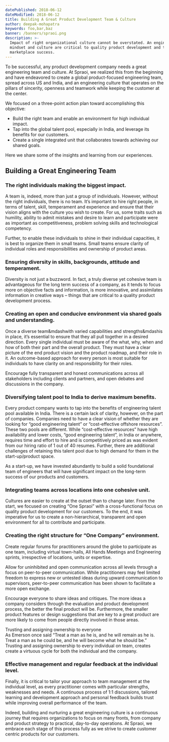 ```yaml
---
datePublished: 2018-06-12
dateModified: 2018-06-12
title: Building A Great Product Development Team & Culture
author: deepak-mohapatra
keywords: foo,bar,baz
banner: /banners/spraoi.png
description: >-
  Impact of right organizational culture cannot be overstated. An engineering
  mindset and culture are critical to quality product development and to
  marketplace success.
---
```


To be successful, any product development company needs a great engineering team
and culture. At Spraoi, we realized this from the beginning and have endeavored
to create a global product-focused engineering team, spread across US and India,
and an engineering culture that operates on the pillars of sincerity, openness
and teamwork while keeping the customer at the center.

We focused on a three-point action plan toward accomplishing this objective:

- Build the right team and enable an environment for high individual impact.
- Tap into the global talent pool, especially in India, and leverage its
  benefits for our customers.
- Create a single integrated unit that collaborates towards achieving our shared
  goals.

Here we share some of the insights and learning from our experiences.

## Building a Great Engineering Team

### The right individuals making the biggest impact.

A team is, indeed, more than just a group of individuals. However, without the
right individuals, there is no team. It’s important to hire right people, in
terms of talent, skill, temperament and experience and ensure that their vision
aligns with the culture you wish to create. For us, some traits such as
humility, ability to admit mistakes and desire to learn and participate were as
important as competitiveness, problem solving skills and technological
competency.

Further, to enable these individuals to shine in their individual capacities, it
is best to organize them in small teams. Small teams ensure clarity of
individual roles and responsibilities and ownership of product areas.

### Ensuring diversity in skills, backgrounds, attitude and temperament.

Diversity is not just a buzzword. In fact, a truly diverse yet cohesive team is
advantageous for the long term success of a company, as it tends to focus more
on objective facts and information, is more innovative, and assimilates
information in creative ways – things that are critical to a quality product
development process.

### Creating an open and conducive environment via shared goals and understanding.

Once a diverse team&mdashwith varied capabilities and strengths&mdashis in
place, it’s essential to ensure that they all pull together in a desired
direction. Every single individual must be aware of the what, why, when and how
of both their part and the overall product. They must have a clear picture of
the end product vision and the product roadmap, and their role in it. An
outcome-based approach for every person is most suitable for individuals to have
clarity on and responsibility for their roles.

Encourage fully transparent and honest communications across all stakeholders
including clients and partners, and open debates and discussions in the company.

### Diversifying talent pool to India to derive maximum benefits.

Every product company wants to tap into the benefits of engineering talent pool
available in India. There is a certain lack of clarity, however, on the part of
companies. Companies need to have a clear vision of whether they are looking for
“good engineering talent” or “cost-effective offshore resources”. These two
pools are different. While “cost-effective resources” have high availability and
lower costs, “good engineering talent”, in India or anywhere, requires time and
effort to hire and is competitively priced as was evident from our hiring ratio
of 1 out of 40 resumes. Further, there are additional challenges of retaining
this talent pool due to high demand for them in the start-up/product space.

As a start-up, we have invested abundantly to build a solid foundational team of
engineers that will have significant impact on the long-term success of our
products and customers.

### Integrating teams across locations into one cohesive unit.

Cultures are easier to create at the outset than to change later. From the
start, we focused on creating “One Spraoi” with a cross-functional focus on
quality product development for our customers. To the end, it was imperative for
us to create a non-hierarchical, transparent and open environment for all to
contribute and participate.

### Creating the right structure for “One Company” environment.

Create regular forums for practitioners around the globe to participate as one
team, including virtual town-halls, All Hands Meetings and Engineering sprints,
irrespective of locations, units or expertise.

Allow for uninhibited and open communication across all levels through a focus
on peer-to-peer communication. While practitioners may feel limited freedom to
express new or untested ideas during upward communication to supervisors,
peer-to-peer communication has been shown to facilitate a more open exchange.

Encourage everyone to share ideas and critiques. The more ideas a company
considers through the evaluation and product development process, the better the
final product will be. Furthermore, the smaller product features or design
suggestions that are key to a great product are more likely to come from people
directly involved in those areas.

<span class="underline">Trusting and assigning ownership to everyone</span>
<br />As Emerson once said “Treat a man as he is, and he will remain as he is.
Treat a man as he could be, and he will become what he should be.” Trusting and
assigning ownership to every individual on team, creates create a virtuous cycle
for both the individual and the company.

### Effective management and regular feedback at the individual level.

Finally, it is critical to tailor your approach to team management at the
individual level, as every practitioner comes with particular strengths,
weaknesses and needs. A continuous process of 1:1 discussions, tailored learning
and development approach and personal feedback builds trust while improving
overall performance of the team.

Indeed, building and nurturing a great engineering culture is a continuous
journey that requires organizations to focus on many fronts, from company and
product strategy to practical, day-to-day operations. At Spraoi, we embrace each
stage of this process fully as we strive to create customer centric products for
our customers.
